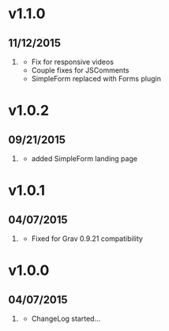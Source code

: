 # v1.1.0
## 11/12/2015

1. [](#new)
    * Fix for responsive videos
    * Couple fixes for JSComments
    * SimpleForm replaced with Forms plugin

# v1.0.2
## 09/21/2015

1. [](#new)
    * added SimpleForm landing page

# v1.0.1
## 04/07/2015

1. [](#bugfix)
    * Fixed for Grav 0.9.21 compatibility

# v1.0.0
## 04/07/2015

1. [](#new)
    * ChangeLog started...
